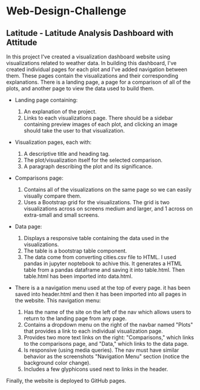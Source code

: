 # Web-Design-Challenge

## Latitude - Latitude Analysis Dashboard with Attitude

In this project I've created a visualization dashboard website using visualizations related to weather data.
In building this dashboard, I've created individual pages for each plot and I've added navigation between them. These pages contain the visualizations and their corresponding explanations. There is a landing page, a page for a comparison of all of the plots, and another page to view the data used to build them.


* Landing page containing:

    1. An explanation of the project.
    2. Links to each visualizations page. There should be a sidebar containing preview images of each plot, and clicking an image should take the user to that visualization.

*  Visualization pages, each with:

    1. A descriptive title and heading tag.
    2. The plot/visualization itself for the selected comparison.
    3. A paragraph describing the plot and its significance.

*  Comparisons page:

    1. Contains all of the visualizations on the same page so we can easily visually compare them.
    2. Uses a Bootstrap grid for the visualizations. The grid is two visualizations across on screens medium and larger, and 1 across on extra-small and small screens.

*  Data page:

    1. Displays a responsive table containing the data used in the visualizations.
    2. The table is a bootstrap table component. 
    3. The data come from converting cities.csv file to HTML. I used pandas in jupyter noptebook to achive this. It generates a HTML table from a pandas dataframe and saving it into table.html. Then table.html has been imported into data.html.

* There is a a navigation menu used at the top of every page. it has been saved into header.html and then it has been imported into all pages in the website. This navigation menu:
    1. Has the name of the site on the left of the nav which allows users to return to the landing page from any page.
    2. Contains a dropdown menu on the right of the navbar named "Plots" that provides a link to each individual visualization page.
    3. Provides two more text links on the right: "Comparisons," which links to the comparisons page, and "Data," which links to the data page.
    4. Is responsive (using media queries). The nav must have similar behavior as the screenshots "Navigation Menu" section (notice the background color change).
    5. Includes a few glyphicons used next to links in the header.


Finally, the website is deployed to GitHub pages.









